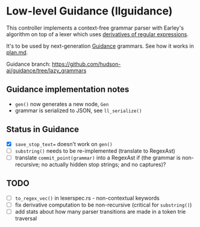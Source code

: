 # Low-level Guidance (llguidance)

This controller implements a context-free grammar parser with Earley's algorithm
on top of a lexer which uses [derivatives of regular expressions](../derivre/README.md).

It's to be used by next-generation [Guidance](https://github.com/guidance-ai/guidance) grammars.
See how it works in [plan.md](./plan.md).

Guidance branch: https://github.com/hudson-ai/guidance/tree/lazy_grammars

## Guidance implementation notes

- `gen()` now generates a new node, `Gen`
- grammar is serialized to JSON, see `ll_serialize()`

## Status in Guidance

- [x] `save_stop_text=` doesn't work on `gen()`
- [ ] `substring()` needs to be re-implemented (translate to RegexAst)
- [ ] translate `commit_point(grammar)` into a RegexAst if
      (the grammar is non-recursive; 
      no actually hidden stop strings; 
      and no captures)?

## TODO

- [ ] `to_regex_vec()` in lexerspec.rs - non-contextual keywords
- [ ] fix derivative computation to be non-recursive (critical for `substring()`)
- [ ] add stats about how many parser transitions are made in a token trie traversal
